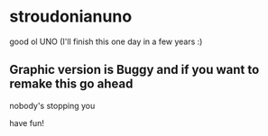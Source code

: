 # stroudonianuno
good ol UNO (I'll finish this one day in a few years :)
## Graphic version is Buggy and if you want to remake this go ahead

nobody's stopping you

have fun!
